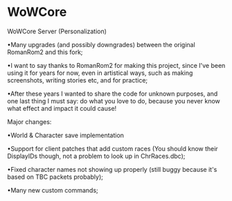 # WoWCore
WoWCore Server (Personalization)

•Many upgrades (and possibly downgrades) between the original RomanRom2 and this fork;

•I want to say thanks to RomanRom2 for making this project, since I've been using it for years for now, even in artistical ways, such as making screenshots, writing stories etc, and for practice;

•After these years I wanted to share the code for unknown purposes, and one last thing I must say: do what you love to do, because you never know what effect and impact it could cause!

Major changes:

•World & Character save implementation

•Support for client patches that add custom races (You should know their DisplayIDs though, not a problem to look up in ChrRaces.dbc);

•Fixed character names not showing up properly (still buggy because it's based on TBC packets probably);

•Many new custom commands;
